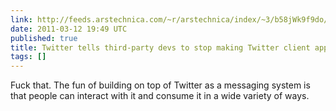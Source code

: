 ```yaml
---
link: http://feeds.arstechnica.com/~r/arstechnica/index/~3/b58jWk9f9do/twitter-tells-third-party-devs-to-stop-making-twitter-client-apps.ars
date: 2011-03-12 19:49 UTC
published: true
title: Twitter tells third-party devs to stop making Twitter client apps
tags: []
---
```


Fuck that. The fun of building on top of Twitter as a messaging system is that people can interact with it and consume it in a wide variety of ways.
